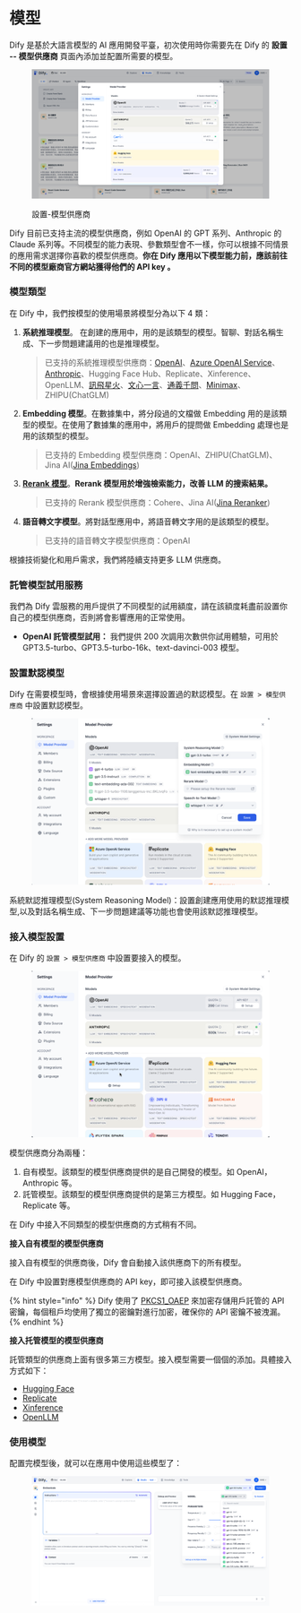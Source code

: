 # 模型

Dify 是基於大語言模型的 AI 應用開發平臺，初次使用時你需要先在 Dify 的 **設置 -- 模型供應商** 頁面內添加並配置所需要的模型。

<figure><img src="../../.gitbook/assets/image (216).png" alt=""><figcaption><p>設置-模型供應商</p></figcaption></figure>

Dify 目前已支持主流的模型供應商，例如 OpenAI 的 GPT 系列、Anthropic 的 Claude 系列等。不同模型的能力表現、參數類型會不一樣，你可以根據不同情景的應用需求選擇你喜歡的模型供應商。**你在 Dify 應用以下模型能力前，應該前往不同的模型廠商官方網站獲得他們的 API key 。**

### 模型類型

在 Dify 中，我們按模型的使用場景將模型分為以下 4 類：

1.  **系統推理模型**。 在創建的應用中，用的是該類型的模型。智聊、對話名稱生成、下一步問題建議用的也是推理模型。

    > 已支持的系統推理模型供應商：[OpenAI](https://platform.openai.com/account/api-keys)、[Azure OpenAI Service](https://azure.microsoft.com/en-us/products/ai-services/openai-service/)、[Anthropic](https://console.anthropic.com/account/keys)、Hugging Face Hub、Replicate、Xinference、OpenLLM、[訊飛星火](https://www.xfyun.cn/solutions/xinghuoAPI)、[文心一言](https://console.bce.baidu.com/qianfan/ais/console/applicationConsole/application)、[通義千問](https://dashscope.console.aliyun.com/api-key\_management?spm=a2c4g.11186623.0.0.3bbc424dxZms9k)、[Minimax](https://api.minimax.chat/user-center/basic-information/interface-key)、ZHIPU(ChatGLM)
2.  **Embedding 模型**。在數據集中，將分段過的文檔做 Embedding 用的是該類型的模型。在使用了數據集的應用中，將用戶的提問做 Embedding 處理也是用的該類型的模型。

    > 已支持的 Embedding 模型供應商：OpenAI、ZHIPU(ChatGLM)、Jina AI([Jina Embeddings](https://jina.ai/embeddings/))
3.  [**Rerank 模型**](https://docs.dify.ai/v/zh-hans/advanced/retrieval-augment/rerank)。**Rerank 模型用於增強檢索能力，改善 LLM 的搜索結果。**

    > 已支持的 Rerank 模型供應商：Cohere、Jina AI([Jina Reranker](https://jina.ai/reranker))
4.  **語音轉文字模型**。將對話型應用中，將語音轉文字用的是該類型的模型。

    > 已支持的語音轉文字模型供應商：OpenAI

根據技術變化和用戶需求，我們將陸續支持更多 LLM 供應商。

### 託管模型試用服務

我們為 Dify 雲服務的用戶提供了不同模型的試用額度，請在該額度耗盡前設置你自己的模型供應商，否則將會影響應用的正常使用。

* **OpenAI 託管模型試用：** 我們提供 200 次調用次數供你試用體驗，可用於 GPT3.5-turbo、GPT3.5-turbo-16k、text-davinci-003 模型。

### 設置默認模型

Dify 在需要模型時，會根據使用場景來選擇設置過的默認模型。在 `設置 > 模型供應商` 中設置默認模型。

<figure><img src="../../.gitbook/assets/image (113).png" alt=""><figcaption></figcaption></figure>

系統默認推理模型(System Reasoning Model)：設置創建應用使用的默認推理模型,以及對話名稱生成、下一步問題建議等功能也會使用該默認推理模型。

### 接入模型設置

在 Dify 的 `設置 > 模型供應商` 中設置要接入的模型。

<figure><img src="../../.gitbook/assets/image-20231210143654461 (1).png" alt=""><figcaption></figcaption></figure>

模型供應商分為兩種：

1. 自有模型。該類型的模型供應商提供的是自己開發的模型。如 OpenAI，Anthropic 等。
2. 託管模型。該類型的模型供應商提供的是第三方模型。如 Hugging Face，Replicate 等。

在 Dify 中接入不同類型的模型供應商的方式稍有不同。

**接入自有模型的模型供應商**

接入自有模型的供應商後，Dify 會自動接入該供應商下的所有模型。

在 Dify 中設置對應模型供應商的 API key，即可接入該模型供應商。

{% hint style="info" %}
Dify 使用了 [PKCS1\_OAEP](https://pycryptodome.readthedocs.io/en/latest/src/cipher/oaep.html) 來加密存儲用戶託管的 API 密鑰，每個租戶均使用了獨立的密鑰對進行加密，確保你的 API 密鑰不被洩漏。
{% endhint %}

**接入托管模型的模型供應商**

託管類型的供應商上面有很多第三方模型。接入模型需要一個個的添加。具體接入方式如下：

* [Hugging Face](../../development/mo-xing-jie-ru/hugging-face.md)
* [Replicate](../../development/mo-xing-jie-ru/replicate.md)
* [Xinference](../../development/mo-xing-jie-ru/xinference.md)
* [OpenLLM](../../development/mo-xing-jie-ru/openllm.md)

### 使用模型

配置完模型後，就可以在應用中使用這些模型了：

<figure><img src="../../.gitbook/assets/image (217).png" alt=""><figcaption></figcaption></figure>

